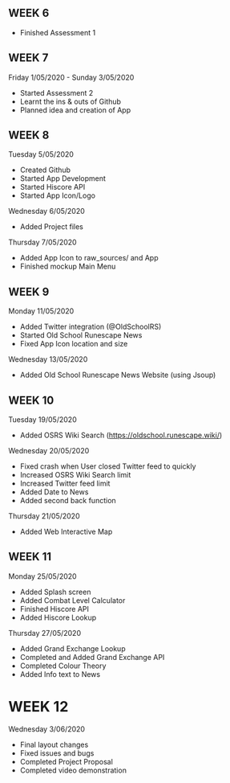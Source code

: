 ## WEEK 6
- Finished Assessment 1

## WEEK 7

Friday 1/05/2020 - Sunday 3/05/2020
- Started Assessment 2
- Learnt the ins & outs of Github
- Planned idea and creation of App

## WEEK 8

Tuesday 5/05/2020
- Created Github
- Started App Development
- Started Hiscore API
- Started App Icon/Logo

Wednesday 6/05/2020
- Added Project files


Thursday 7/05/2020
- Added App Icon to raw_sources/ and App
- Finished mockup Main Menu


## WEEK 9

Monday 11/05/2020
- Added Twitter integration (@OldSchoolRS)
- Started Old School Runescape News
- Fixed App Icon location and size

Wednesday 13/05/2020
- Added Old School Runescape News Website (using Jsoup)


## WEEK 10

Tuesday 19/05/2020
- Added OSRS Wiki Search (https://oldschool.runescape.wiki/)

Wednesday 20/05/2020
- Fixed crash when User closed Twitter feed to quickly
- Increased OSRS Wiki Search limit
- Increased Twitter feed limit
- Added Date to News
- Added second back function

Thursday 21/05/2020
- Added Web Interactive Map


## WEEK 11

Monday 25/05/2020
- Added Splash screen
- Added Combat Level Calculator
- Finished Hiscore API
- Added Hiscore Lookup

Thursday 27/05/2020
- Added Grand Exchange Lookup
- Completed and Added Grand Exchange API
- Completed Colour Theory
- Added Info text to News


# WEEK 12

Wednesday 3/06/2020
- Final layout changes
- Fixed issues and bugs
- Completed Project Proposal
- Completed video demonstration




